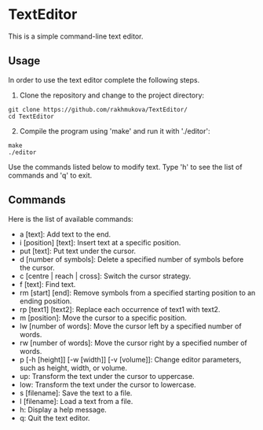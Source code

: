 # TextEditor

This is a simple command-line text editor.

## Usage

In order to use the text editor complete the following steps. 
1. Clone the repository and change to the project directory:
``` 
git clone https://github.com/rakhmukova/TextEditor/
cd TextEditor
```
2. Compile the program using 'make' and run it with './editor':
```
make
./editor
```
Use the commands listed below to modify text. Type 'h' to see the list of commands and 'q' to exit.

## Commands

Here is the list of available commands:

- a [text]: Add text to the end.
- i [position] [text]: Insert text at a specific position.
- put [text]: Put text under the cursor.
- d [number of symbols]: Delete a specified number of symbols before the cursor.
- c [centre | reach | cross]: Switch the cursor strategy.
- f [text]: Find text.
- rm [start] [end]: Remove symbols from a specified starting position to an ending position.
- rp [text1] [text2]: Replace each occurrence of text1 with text2.
- m [position]: Move the cursor to a specific position.
- lw [number of words]: Move the cursor left by a specified number of words.
- rw [number of words]: Move the cursor right by a specified number of words.
- p [-h [height]] [-w [width]] [-v [volume]]: Change editor parameters, such as height, width, or volume.
- up: Transform the text under the cursor to uppercase.
- low: Transform the text under the cursor to lowercase.
- s [filename]: Save the text to a file.
- l [filename]: Load a text from a file.
- h: Display a help message.
- q: Quit the text editor.
